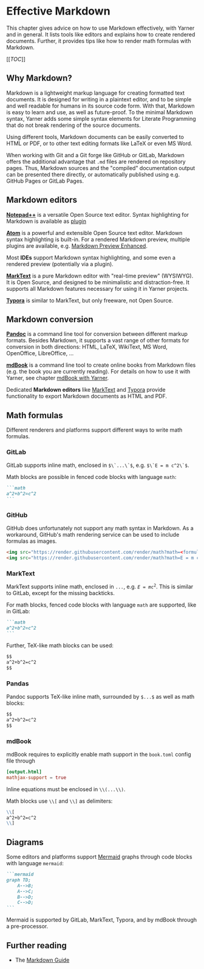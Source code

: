# Effective Markdown

This chapter gives advice on how to use Markdown effectively, with Yarner and in general. It lists tools like editors and explains how to create rendered documents. Further, it provides tips like how to render math formulas with Markdown.

[[_TOC_]]

## Why Markdown?

Markdown is a lightweight markup language for creating formatted text documents. It is designed for writing in a plaintext editor, and to be simple and well readable for humans in its source code form. With that, Markdown is easy to learn and use, as well as future-proof. To the minimal Markdown syntax, Yarner adds some simple syntax elements for Literate Programming that do not break rendering of the source documents.

Using different tools, Markdown documents can be easily converted to HTML or PDF, or to other text editing formats like LaTeX or even MS Word.

When working with Git and a Git forge like GitHub or GitLab, Markdown offers the additional advantage that `.md` files are rendered on repository pages. Thus, Markdown sources and the "compiled" documentation output can be presented there directly, or automatically published using e.g. GitHub Pages or GitLab Pages.

## Markdown editors

[**Notepad++**](https://notepad-plus-plus.org) is a versatile Open Source text editor. Syntax highlighting for Markdown is available as [plugin](https://github.com/Edditoria/markdown-plus-plus)

[**Atom**](https://atom.io/) is a powerful and extensible Open Source text editor. Markdown syntax highlighting is built-in. For a rendered Markdown preview, multiple plugins are available, e.g. [Markdown Preview Enhanced](https://atom.io/packages/markdown-preview-enhanced).

Most **IDEs** support Markdown syntax highlighting, and some even a rendered preview (potentially via a plugin).

[**MarkText**](https://marktext.app/) is a pure Markdown editor with "real-time preview" (WYSIWYG). It is Open Source, and designed to be minimalistic and distraction-free. It supports all Markdown features necessary for using it in Yarner projects.

[**Typora**](https://typora.io/) is similar to MarkText, but only freeware, not Open Source.

## Markdown conversion

[**Pandoc**](https://pandoc.org/) is a command line tool for conversion between different markup formats. Besides Markdown, it supports a vast range of other formats for conversion in both directions: HTML, LaTeX, WikiText, MS Word, OpenOffice, LibreOffice, ...

[**mdBook**](https://github.com/rust-lang/mdBook) is a command line tool to create online books from Markdown files (e.g. the book you are currently reading). For details on how to use it with Yarner, see chapter [mdBook with Yarner](./mdbook.md).

Dedicated **Markdown editors** like [MarkText](https://marktext.app/) and [Typora](https://typora.io/) provide functionality to export Markdown documents as HTML and PDF.

## Math formulas

Different renderers and platforms support different ways to write math formulas.

### GitLab

GitLab supports inline math, enclosed in <code>$\`...\`$</code>, e.g. <code>$\`E = m c^2\`$</code>.

Math blocks are possible in fenced code blocks with language `math`:

~~~markdown
```math
a^2+b^2=c^2
```
~~~

### GitHub

GitHub does unfortunately not support any math syntax in Markdown. As a workaround, GitHub's math rendering service can be used to include formulas as images.

```html
<img src="https://render.githubusercontent.com/render/math?math=<formula>">
<img src="https://render.githubusercontent.com/render/math?math=E = m c^2">
```

### MarkText

MarkText supports inline math, enclosed in <code>$...$</code>, e.g. <code>$E = m c^2$</code>. This is similar to GitLab, except for the missing backticks.

For math blocks, fenced code blocks with language `math` are supported, like in GitLab:

~~~markdown
```math
a^2+b^2=c^2
```
~~~

Further, TeX-like math blocks can be used:

```markdown
$$
a^2+b^2=c^2
$$
```

### Pandas

Pandoc supports TeX-like inline math, surrounded by `$...$` as well as math blocks:

```markdown
$$
a^2+b^2=c^2
$$
```

### mdBook

mdBook requires to explicitly enable math support in the `book.toml` config file through

```toml
[output.html]
mathjax-support = true
```

Inline equations must be enclosed in `\\(...\\)`.

Math blocks use `\\[` and `\\]` as delimiters:

```markdown
\\[
a^2+b^2=c^2
\\]
```

## Diagrams

Some editors and platforms support [Mermaid](https://mermaid-js.github.io/mermaid/) graphs through code blocks with language `mermaid`:

~~~markdown
```mermaid
graph TD;
    A-->B;
    A-->C;
    B-->D;
    C-->D;
```
~~~

Mermaid is supported by GitLab, MarkText, Typora, and by mdBook through a pre-processor.

## Further reading

* The [Markdown Guide](https://www.markdownguide.org/)
